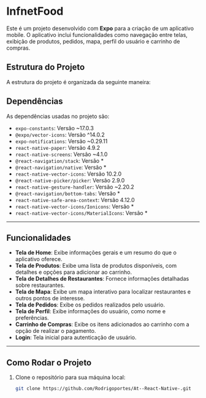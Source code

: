 
# InfnetFood

Este é um projeto desenvolvido com **Expo** para a criação de um aplicativo mobile. O aplicativo inclui funcionalidades como navegação entre telas, exibição de produtos, pedidos, mapa, perfil do usuário e carrinho de compras.

## Estrutura do Projeto

A estrutura do projeto é organizada da seguinte maneira:

## Dependências

As dependências usadas no projeto são:

- `expo-constants`: Versão ~17.0.3
- `@expo/vector-icons`: Versão ^14.0.2
- `expo-notifications`: Versão ~0.29.11
- `react-native-paper`: Versão 4.9.2
- `react-native-screens`: Versão ~4.1.0
- `@react-navigation/stack`: Versão *
- `@react-navigation/native`: Versão *
- `react-native-vector-icons`: Versão 10.2.0
- `@react-native-picker/picker`: Versão 2.9.0
- `react-native-gesture-handler`: Versão ~2.20.2
- `@react-navigation/bottom-tabs`: Versão *
- `react-native-safe-area-context`: Versão 4.12.0
- `react-native-vector-icons/Ionicons`: Versão *
- `react-native-vector-icons/MaterialIcons`: Versão *

---

## Funcionalidades

- **Tela de Home**: Exibe informações gerais e um resumo do que o aplicativo oferece.
- **Tela de Produtos**: Exibe uma lista de produtos disponíveis, com detalhes e opções para adicionar ao carrinho.
- **Tela de Detalhes de Restaurantes**: Fornece informações detalhadas sobre restaurantes.
- **Tela de Mapa**: Exibe um mapa interativo para localizar restaurantes e outros pontos de interesse.
- **Tela de Pedidos**: Exibe os pedidos realizados pelo usuário.
- **Tela de Perfil**: Exibe informações do usuário, como nome e preferências.
- **Carrinho de Compras**: Exibe os itens adicionados ao carrinho com a opção de realizar o pagamento.
- **Login**: Tela inicial para autenticação de usuário.

---

## Como Rodar o Projeto

1. Clone o repositório para sua máquina local:
   ```bash
   git clone https://github.com/Rodrigoportes/At--React-Native-.git
